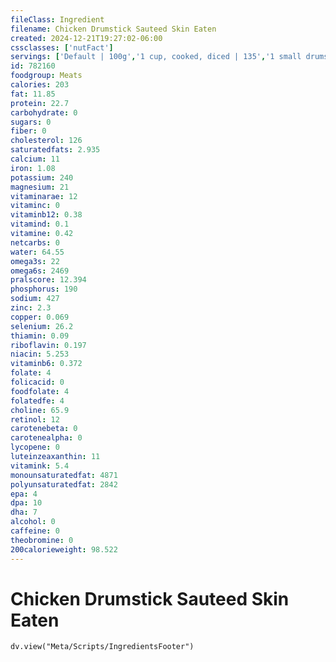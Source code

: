 ```yaml
---
fileClass: Ingredient
filename: Chicken Drumstick Sauteed Skin Eaten
created: 2024-12-21T19:27:02-06:00
cssclasses: ['nutFact']
servings: ['Default | 100g','1 cup, cooked, diced | 135','1 small drumstick | 45','1 medium drumstick | 60','1 large drumstick | 80','1 drumstick, ns as to size | 60','1 oz, cooked | 28']
id: 782160
foodgroup: Meats
calories: 203
fat: 11.85
protein: 22.7
carbohydrate: 0
sugars: 0
fiber: 0
cholesterol: 126
saturatedfats: 2.935
calcium: 11
iron: 1.08
potassium: 240
magnesium: 21
vitaminarae: 12
vitaminc: 0
vitaminb12: 0.38
vitamind: 0.1
vitamine: 0.42
netcarbs: 0
water: 64.55
omega3s: 22
omega6s: 2469
pralscore: 12.394
phosphorus: 190
sodium: 427
zinc: 2.3
copper: 0.069
selenium: 26.2
thiamin: 0.09
riboflavin: 0.197
niacin: 5.253
vitaminb6: 0.372
folate: 4
folicacid: 0
foodfolate: 4
folatedfe: 4
choline: 65.9
retinol: 12
carotenebeta: 0
carotenealpha: 0
lycopene: 0
luteinzeaxanthin: 11
vitamink: 5.4
monounsaturatedfat: 4871
polyunsaturatedfat: 2842
epa: 4
dpa: 10
dha: 7
alcohol: 0
caffeine: 0
theobromine: 0
200calorieweight: 98.522
---
```


# Chicken Drumstick Sauteed Skin Eaten

```dataviewjs
dv.view("Meta/Scripts/IngredientsFooter")
```